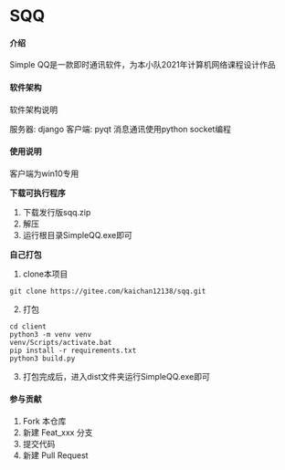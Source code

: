 # SQQ

#### 介绍
Simple QQ是一款即时通讯软件，为本小队2021年计算机网络课程设计作品

#### 软件架构
软件架构说明

服务器: django
客户端: pyqt
消息通讯使用python socket编程


#### 使用说明

客户端为win10专用

**下载可执行程序**

1. 下载发行版sqq.zip
2. 解压
3. 运行根目录SimpleQQ.exe即可

**自己打包**

1. clone本项目

```
git clone https://gitee.com/kaichan12138/sqq.git
```

2. 打包

```
cd client
python3 -m venv venv
venv/Scripts/activate.bat
pip install -r requirements.txt
python3 build.py
```

3. 打包完成后，进入dist文件夹运行SimpleQQ.exe即可

#### 参与贡献

1.  Fork 本仓库
2.  新建 Feat_xxx 分支
3.  提交代码
4.  新建 Pull Request
